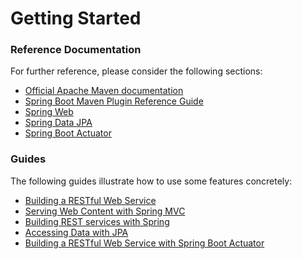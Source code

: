 # Getting Started

### Reference Documentation
For further reference, please consider the following sections:

* [Official Apache Maven documentation](https://maven.apache.org/guides/index.html)
* [Spring Boot Maven Plugin Reference Guide](https://docs.spring.io/spring-boot/docs/2.1.11.RELEASE/maven-plugin/)
* [Spring Web](https://docs.spring.io/spring-boot/docs/2.2.2.RELEASE/reference/htmlsingle/#boot-features-developing-web-applications)
* [Spring Data JPA](https://docs.spring.io/spring-boot/docs/2.2.2.RELEASE/reference/htmlsingle/#boot-features-jpa-and-spring-data)
* [Spring Boot Actuator](https://docs.spring.io/spring-boot/docs/2.2.2.RELEASE/reference/htmlsingle/#production-ready)

### Guides
The following guides illustrate how to use some features concretely:

* [Building a RESTful Web Service](https://spring.io/guides/gs/rest-service/)
* [Serving Web Content with Spring MVC](https://spring.io/guides/gs/serving-web-content/)
* [Building REST services with Spring](https://spring.io/guides/tutorials/bookmarks/)
* [Accessing Data with JPA](https://spring.io/guides/gs/accessing-data-jpa/)
* [Building a RESTful Web Service with Spring Boot Actuator](https://spring.io/guides/gs/actuator-service/)


